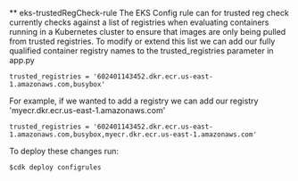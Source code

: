 ** eks-trustedRegCheck-rule
The EKS Config rule can for trusted reg check currently checks against a list of registries when evaluating containers running in a Kubernetes cluster to ensure that images are only being pulled from trusted registries. To modify or extend this list we can add our fully qualified container registry names to the trusted_registries parameter in app.py

```
trusted_registries = '602401143452.dkr.ecr.us-east-1.amazonaws.com,busybox'
```
For example, if we wanted to add a registry we can add our registry 'myecr.dkr.ecr.us-east-1.amazonaws.com'
```
trusted_registries = '602401143452.dkr.ecr.us-east-1.amazonaws.com,busybox,myecr.dkr.ecr.us-east-1.amazonaws.com'
```
To deploy these changes run:
```
$cdk deploy configrules
 ```